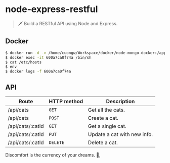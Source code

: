 # node-express-restful

> 🗡️ Build a RESTful API using Node and Express.

## Docker

```sh
$ docker run -d -v /home/cuongw/Workspace/docker/node-mongo-docker:/app -p 3000:8080 --link=mongo 7089a3cb7ed5
$ docker exec -it 600a7ca0f74a /bin/sh
$ cat /etc/hosts
$ env
$ docker logs -f 600a7ca0f74a
```

## API

| Route            | HTTP method | Description                 |
|------------------|-------------|-----------------------------|
| /api/cats        | `GET`       | Get all the cats.           |
| /api/cats        | `POST`      | Create a cat.               |
| /api/cats/:catId | `GET`       | Get a single cat.           |
| /api/cats/:catId | `PUT`       | Update a cat with new info. |
| /api/cats/:catId | `DELETE`    | Delete a cat.               |


<!-- INSPIRATIONAL_QUOTE_START -->
Discomfort is the currency of your dreams.
👀,
<!-- INSPIRATIONAL_QUOTE_END -->
